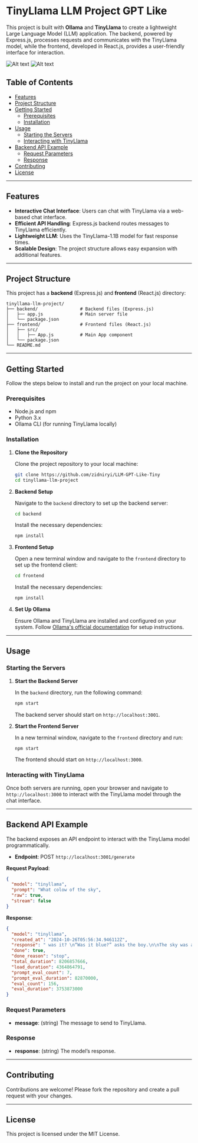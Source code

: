 # TinyLlama LLM Project GPT Like

This project is built with **Ollama** and **TinyLlama** to create a lightweight Large Language Model (LLM) application. The backend, powered by Express.js, processes requests and communicates with the TinyLlama model, while the frontend, developed in React.js, provides a user-friendly interface for interaction.

![Alt text](https://i.ibb.co/wg7Ks32/Screenshot-2024-10-26-at-12-54-27.png)
![Alt text](https://i.ibb.co/qs04TD2/Screenshot-2024-10-26-at-12-03-32.png)

## Table of Contents

- [Features](#features)
- [Project Structure](#project-structure)
- [Getting Started](#getting-started)
  - [Prerequisites](#prerequisites)
  - [Installation](#installation)
- [Usage](#usage)
  - [Starting the Servers](#starting-the-servers)
  - [Interacting with TinyLlama](#interacting-with-tinyllama)
- [Backend API Example](#backend-api-example)
  - [Request Parameters](#request-parameters)
  - [Response](#response)
- [Contributing](#contributing)
- [License](#license)

---

## Features

- **Interactive Chat Interface**: Users can chat with TinyLlama via a web-based chat interface.
- **Efficient API Handling**: Express.js backend routes messages to TinyLlama efficiently.
- **Lightweight LLM**: Uses the TinyLlama-1.1B model for fast response times.
- **Scalable Design**: The project structure allows easy expansion with additional features.

---

## Project Structure

This project has a **backend** (Express.js) and **frontend** (React.js) directory:

```plaintext
tinyllama-llm-project/
├── backend/                # Backend files (Express.js)
│   ├── app.js              # Main server file
│   └── package.json
├── frontend/               # Frontend files (React.js)
│   ├── src/
│   │   ├── App.js          # Main App component
│   └── package.json
└── README.md
```

---

## Getting Started

Follow the steps below to install and run the project on your local machine.

### Prerequisites

- Node.js and npm
- Python 3.x
- Ollama CLI (for running TinyLlama locally)

### Installation

1. **Clone the Repository**

   Clone the project repository to your local machine:

   ```bash
   git clone https://github.com/zidniryi/LLM-GPT-Like-Tiny
   cd tinyllama-llm-project
   ```

2. **Backend Setup**

   Navigate to the `backend` directory to set up the backend server:

   ```bash
   cd backend
   ```

   Install the necessary dependencies:

   ```bash
   npm install
   ```

3. **Frontend Setup**

   Open a new terminal window and navigate to the `frontend` directory to set up the frontend client:

   ```bash
   cd frontend
   ```

   Install the necessary dependencies:

   ```bash
   npm install
   ```

4. **Set Up Ollama**

   Ensure Ollama and TinyLlama are installed and configured on your system. Follow [Ollama's official documentation](https://ollama.com/) for setup instructions.

---

## Usage

### Starting the Servers

1. **Start the Backend Server**

   In the `backend` directory, run the following command:

   ```bash
   npm start
   ```

   The backend server should start on `http://localhost:3001`.

2. **Start the Frontend Server**

   In a new terminal window, navigate to the `frontend` directory and run:

   ```bash
   npm start
   ```

   The frontend should start on `http://localhost:3000`.

### Interacting with TinyLlama

Once both servers are running, open your browser and navigate to `http://localhost:3000` to interact with the TinyLlama model through the chat interface.

---

## Backend API Example

The backend exposes an API endpoint to interact with the TinyLlama model programmatically.

- **Endpoint**: POST `http://localhost:3001/generate`

**Request Payload**:

```json
{
  "model": "tinyllama",
  "prompt": "What colow of the sky",
  "raw": true,
  "stream": false
}
```

**Response**:

```json
{
  "model": "tinyllama",
  "created_at": "2024-10-26T05:56:34.946112Z",
  "response": " was it? \n“Was it blue?” asks the boy.\n\nThe sky was a blue-white glow,  \nA sight so beautiful to behold.\n\nAnd the stars sparkled like diamonds,  \nShining brightly in the night's dark, clear sky.\n\nThe moon shone high and bright above,  \nA light that illuminated all below.\n\nBut even as it grew into the night,  \nThe moon cast a dim but ever-lasting glow.\n\nFor when the stars began to fade away,  \nAnd the last of their light was gone,  \nA silence descended upon the night,  \nAs though the world were waiting for peace.",
  "done": true,
  "done_reason": "stop",
  "total_duration": 8206857666,
  "load_duration": 4364864791,
  "prompt_eval_count": 7,
  "prompt_eval_duration": 82870000,
  "eval_count": 156,
  "eval_duration": 3753873000
}
```

### Request Parameters

- **message**: (string) The message to send to TinyLlama.

### Response

- **response**: (string) The model’s response.

---

## Contributing

Contributions are welcome! Please fork the repository and create a pull request with your changes.

---

## License

This project is licensed under the MIT License.
